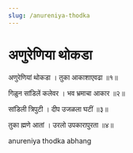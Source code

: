 ```yaml
---
slug: /anureniya-thodka
---
```


# अणुरेणिया थोकडा

अणुरेणियां थोकडा ।
तुका आकाशाएवढा ॥१॥

गिळुन सांडिलें कलेवर ।
भव भ्रमाचा आकार ॥२॥

सांडिली त्रिपुटी ।
दीप उजळला घटीं ॥३॥

तुका ह्मणे आतां ।
उरलो उपकारापुरता ॥४॥



<span class='index-text'> anureniya thodka abhang</span>